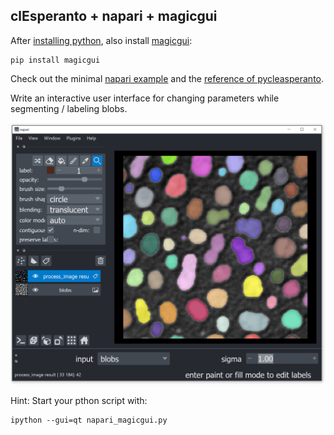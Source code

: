 ## clEsperanto + napari + magicgui

After [installing python](https://clij.github.io/assistant/installation#te_oki), also install [magicgui](https://magicgui.readthedocs.io/en/latest/):
```
pip install magicgui
```

Check out the minimal [napari example](https://github.com/clEsperanto/pyclesperanto_prototype/blob/master/demo/napari_gui/napari_.py) 
and the [reference of pycleasperanto](https://clij.github.io/clij2-docs/reference__pyclesperanto). 

Write an interactive user interface for changing parameters while segmenting / labeling blobs.

![](images/napari_magicgui.png)

Hint: Start your pthon script with:
```
ipython --gui=qt napari_magicgui.py
```